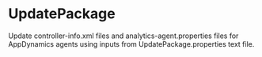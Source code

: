 # UpdatePackage
Update controller-info.xml files and analytics-agent.properties files for AppDynamics agents using inputs from UpdatePackage.properties text file. 
